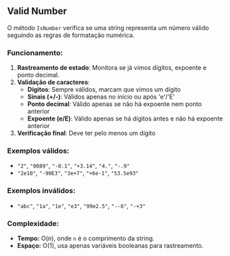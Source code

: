 ## Valid Number

O método `IsNumber` verifica se uma string representa um número válido seguindo as regras de formatação numérica.

### Funcionamento:

1. **Rastreamento de estado**: Monitora se já vimos dígitos, expoente e ponto decimal.
2. **Validação de caracteres**:
   - **Dígitos**: Sempre válidos, marcam que vimos um dígito
   - **Sinais (+/-)**: Válidos apenas no início ou após 'e'/'E'
   - **Ponto decimal**: Válido apenas se não há expoente nem ponto anterior
   - **Expoente (e/E)**: Válido apenas se há dígitos antes e não há expoente anterior
3. **Verificação final**: Deve ter pelo menos um dígito

### Exemplos válidos:

- `"2"`, `"0089"`, `"-0.1"`, `"+3.14"`, `"4."`, `"-.9"`
- `"2e10"`, `"-90E3"`, `"3e+7"`, `"+6e-1"`, `"53.5e93"`

### Exemplos inválidos:

- `"abc"`, `"1a"`, `"1e"`, `"e3"`, `"99e2.5"`, `"--6"`, `"-+3"`

### Complexidade:

- **Tempo:** O(n), onde `n` é o comprimento da string.
- **Espaço:** O(1), usa apenas variáveis booleanas para rastreamento.
